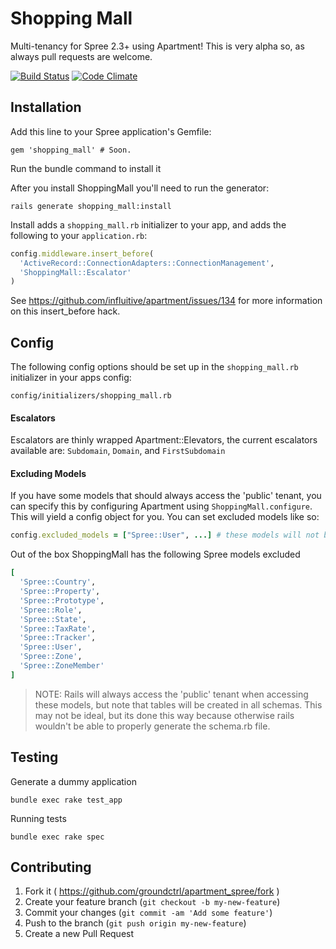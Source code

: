 # Shopping Mall

Multi-tenancy for Spree 2.3+ using Apartment! This is very alpha so, as always pull requests are welcome.

[![Build Status](https://travis-ci.org/groundctrl/shopping_mall.svg?branch=master)](https://travis-ci.org/groundctrl/shopping_mall)
[![Code Climate](https://codeclimate.com/github/groundctrl/shopping_mall.png)](https://codeclimate.com/github/groundctrl/shopping_mall)

## Installation

Add this line to your Spree application's Gemfile:

    gem 'shopping_mall' # Soon.

Run the bundle command to install it

After you install ShoppingMall you'll need to run the generator:

    rails generate shopping_mall:install

Install adds a `shopping_mall.rb` initializer to your app, and adds the following to your `application.rb`:

```ruby
config.middleware.insert_before(
  'ActiveRecord::ConnectionAdapters::ConnectionManagement',
  'ShoppingMall::Escalator'
)
```
See https://github.com/influitive/apartment/issues/134 for more information on this insert_before hack.

## Config

The following config options should be set up in the `shopping_mall.rb` initializer in your apps config:

    config/initializers/shopping_mall.rb
    
#### Escalators

Escalators are thinly wrapped Apartment::Elevators, the current escalators available are: `Subdomain`, `Domain`, and `FirstSubdomain`

#### Excluding Models

If you have some models that should always access the 'public' tenant, you can specify this by configuring Apartment using `ShoppingMall.configure`.  This will yield a config object for you.  You can set excluded models like so:

```ruby
config.excluded_models = ["Spree::User", ...] # these models will not be multi-tenanted, but remain in the global (public) namespace
```

Out of the box ShoppingMall has the following Spree models excluded

```ruby
[
  'Spree::Country',
  'Spree::Property',
  'Spree::Prototype',
  'Spree::Role',
  'Spree::State',
  'Spree::TaxRate',
  'Spree::Tracker',
  'Spree::User',
  'Spree::Zone',
  'Spree::ZoneMember'
]
```

> NOTE: Rails will always access the 'public' tenant when accessing these models,  but note that tables will be created in all schemas.  This may not be ideal, but its done this way because otherwise rails wouldn't be able to properly generate the schema.rb file.


## Testing

Generate a dummy application

    bundle exec rake test_app

Running tests

    bundle exec rake spec

## Contributing

1. Fork it ( https://github.com/groundctrl/apartment_spree/fork )
2. Create your feature branch (`git checkout -b my-new-feature`)
3. Commit your changes (`git commit -am 'Add some feature'`)
4. Push to the branch (`git push origin my-new-feature`)
5. Create a new Pull Request

